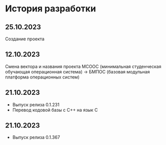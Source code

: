 # История разработки

## 25.10.2023

Создание проекта

## 12.10.2023

Смена вектора и названия проекта МСООС (минимальная студенческая обучающая операционная система) -> БМПОС (базовая модульная платформа операционных систем)

## 21.10.2023

- Выпуск релиза 0.1.231
- Перевод кодовой базы с C++ на язык C

## 21.10.2023

- Выпуск релиза 0.1.367